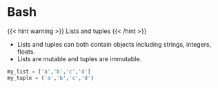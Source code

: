 # Bash



{{< hint warning >}}
Lists and tuples
{{< /hint >}}
- Lists and tuples can both contain objects including strings, integers, floats.
- Lists are mutable and tuples are immutable.
```python
my_list = ['a','b','c','d']
my_tuple = ('a','b','c','d')
```
